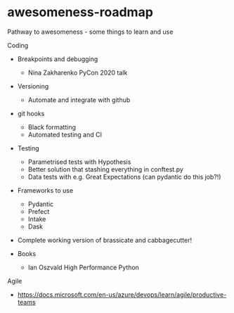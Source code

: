 # awesomeness-roadmap
Pathway to awesomeness - some things to learn and use

Coding

* Breakpoints and debugging
  * Nina Zakharenko PyCon 2020 talk
* Versioning
  * Automate and integrate with github
* git hooks
  * Black formatting
  * Automated testing and CI
* Testing
  * Parametrised tests with Hypothesis
  * Better solution that stashing everything in conftest.py
  * Data tests with e.g. Great Expectations (can pydantic do this job?!)
* Frameworks to use
  * Pydantic
  * Prefect
  * Intake
  * Dask
* Complete working version of brassicate and cabbagecutter!


  
  
* Books
  * Ian Oszvald High Performance Python
  
  
Agile

* https://docs.microsoft.com/en-us/azure/devops/learn/agile/productive-teams

